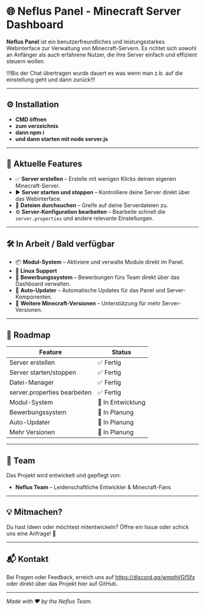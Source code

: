 # 🌐 Neflus Panel - Minecraft Server Dashboard

**Neflus Panel** ist ein benutzerfreundliches und leistungsstarkes Webinterface zur Verwaltung von Minecraft-Servern. Es richtet sich sowohl an Anfänger als auch erfahrene Nutzer, die ihre Server einfach und effizient steuern wollen.

!!!Bis der Chat übertragen wurde dauert es was wenn man z.b. auf die einstellung geht und dann zurück!!!

---

## ⚙️ Installation
 - **CMD öffnen**
 - **zum verzeichnis**
 - **dann npm i**
 - **und dann starten mit node server.js**
---

## 🚀 Aktuelle Features

- ✅ **Server erstellen** – Erstelle mit wenigen Klicks deinen eigenen Minecraft-Server.
- ▶️ **Server starten und stoppen** – Kontrolliere deine Server direkt über das Webinterface.
- 📂 **Dateien durchsuchen** – Greife auf deine Serverdateien zu.
- ⚙️ **Server-Konfiguration bearbeiten** – Bearbeite schnell die `server.properties` und andere relevante Einstellungen.

---

## 🛠️ In Arbeit / Bald verfügbar

- 📦 **Modul-System** – Aktiviere und verwalte Module direkt im Panel.
- 🐧 **Linux Support**
- 📜 **Bewerbungssystem** – Bewerbungen fürs Team direkt über das Dashboard verwalten.
- 🔄 **Auto-Updater** – Automatische Updates für das Panel und Server-Komponenten.
- 🧱 **Weitere Minecraft-Versionen** – Unterstützung für mehr Server-Versionen.

---

## 📅 Roadmap

| Feature              | Status         |
|---------------------|----------------|
| Server erstellen     | ✅ Fertig       |
| Server starten/stoppen | ✅ Fertig     |
| Datei-Manager        | ✅ Fertig       |
| server.properties bearbeiten | ✅ Fertig |
| Modul-System         | 🔧 In Entwicklung |
| Bewerbungssystem     | 🔧 In Planung   |
| Auto-Updater         | 🔧 In Planung   |
| Mehr Versionen       | 🔧 In Planung   |

---

## 👥 Team

Das Projekt wird entwickelt und gepflegt von:

- **Neflus Team** – Leidenschaftliche Entwickler & Minecraft-Fans

---

## 💡 Mitmachen?

Du hast Ideen oder möchtest mitentwickeln? Öffne ein Issue oder schick uns eine Anfrage! 🚀

---

## 📬 Kontakt

Bei Fragen oder Feedback, erreich uns auf https://discord.gg/wmphVGf5fx oder direkt über das Projekt hier auf GitHub.

---

*Made with ❤️ by the Neflus Team.*

